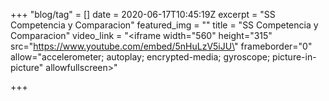 +++
"blog/tag" = []
date = 2020-06-17T10:45:19Z
excerpt = "SS Competencia y Comparacion"
featured_img = ""
title = "SS Competencia y Comparacion"
video_link = "<iframe width=\"560\" height=\"315\" src=\"https://www.youtube.com/embed/5nHuLzV5iJU\" frameborder=\"0\" allow=\"accelerometer; autoplay; encrypted-media; gyroscope; picture-in-picture\" allowfullscreen></iframe>"

+++
